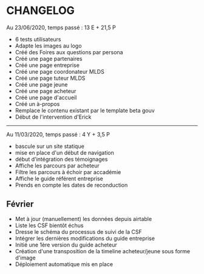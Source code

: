 # CHANGELOG


Au 23/06/2020, temps passé : 13 E + 21,5 P

- 6 tests utilisateurs
- Adapte les images au logo
- Créé des Foires aux questions par persona
- Créé une page partenaires
- Créé une page entreprise
- Créé une page coordonateur MLDS
- Créé une page tuteur MLDS
- Créé une page jeune
- Créé une page acheteur
- Créé une page d'accueil
- Créé un à-propos
- Remplace le contenu existant par le template beta gouv
- Début de l'intervention d'Erick

----

Au 11/03/2020, temps passé : 4 Y + 3,5 P

- bascule sur un site statique
- mise en place d'un début de navigation
- début d'intégration des témoignages
- Affiche les parcours par acheteur
- Filtre les parcours à échoir par accadémie
- Affiche le guide référent entreprise
- Prends en compte les dates de reconduction

## Février

- Met à jour (manuellement) les données depuis airtable
- Liste les CSF bientôt échus
- Dresse le schéma du processus de suivi de la CSF
- Intégrer les dernières modifications du guide entreprise
- Initié une 1ère version du guide acheteur
- Création d'une transposition de la timeline acheteur/jeune sous forme d'image
- Déploiement automatique mis en place

